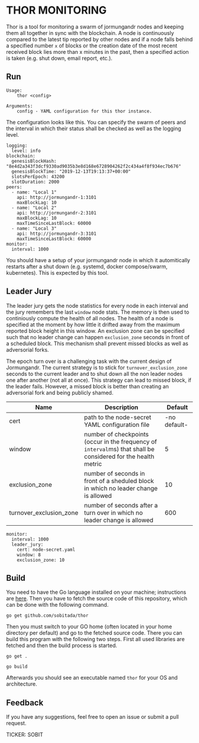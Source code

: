 # THOR MONITORING

Thor is a tool for monitoring a swarm of jormungandr nodes and keeping them all together in sync with the blockchain. A node is continuously compared to the latest tip reported by other nodes and if a node falls behind a specified number `x` of blocks or the creation date of the most recent received block lies more than x minutes in the past, then a specified action is taken (e.g. shut down, email report, etc.).

## Run
```
Usage:
	thor <config>

Arguments:
	config - YAML configuration for this thor instance.
```

The configuration looks like this. You can specify the swarm of peers and the interval in which their status shall be
checked as well as the logging level.
```
logging:
  level: info
blockchain:
  genesisBlockHash: "8e4d2a343f3dcf9330ad9035b3e8d168e6728904262f2c434a4f8f934ec7b676"
  genesisBlockTime: "2019-12-13T19:13:37+00:00"
  slotsPerEpoch: 43200
  slotDuration: 2000
peers:
  - name: "Local 1"
    api: http://jormungandr-1:3101
    maxBlockLag: 10
  - name: "Local 2"
    api: http://jormungandr-2:3101
    maxBlockLag: 10
    maxTimeSinceLastBlock: 60000
  - name: "Local 3"
    api: http://jormungandr-3:3101
    maxTimeSinceLastBlock: 60000
monitor:
  interval: 1000
```

You should have a setup of your jormungandr node in which it automitically restarts after a shut down (e.g. systemd, docker compose/swarm, kubernetes). This is expected by this tool.

## Leader Jury
The leader jury gets the node statistics for every node in each interval and the jury remembers the last `window` node stats. The memory is then used to continiously compute the health of all nodes. The health of a node is specified at the moment by how little it drifted away from the maximum reported block height in this window. An exclusion zone can be specified such that no leader change can happen `exclusion_zone` seconds in front of a scheduled block. This mechanism shall prevent missed blocks as well as adversorial forks. 

The epoch turn over is a challenging task with the current design of Jormungandr. The current strategy is to stick for `turnover_exclusion_zone` seconds to the current leader and to shut down all the non leader nodes one after another (not all at once). This strategy can lead to missed block, if the leader fails. However, a missed block is better than creating an  adversorial fork and being publicly shamed.

| Name | Description | Default |
|---|---| ---- |
| cert | path to the  node-secret YAML configuration file | -no default- |
| window | number of checkpoints (occur in the frequency of `interval`ms) that shall be considered for the health metric | 5 |
| exclusion_zone | number of seconds in front of a sheduled block in which no leader change is allowed | 10 |
| turnover_exclusion_zone | number of seconds after a turn over in which no leader change is allowed | 600 |

```
monitor:
  interval: 1000
  leader_jury:
    cert: node-secret.yaml
    window: 8
    exclusion_zone: 10
```

## Build
You need to have the Go language installed on your machine; instructions are [here](https://golang.org/doc/install#install). Then
you have to fetch the source code of this repository, which can be done with the following command.

```
go get github.com/sobitada/thor
```

Then you must switch to your GO home (often located in your home directory per default) and go to the
fetched source code. There you can build this program with the following two steps. First all used libraries
are fetched and then the build process is started.
```
go get .
```
```
go build
```

Afterwards you should see an executable named `thor` for your OS and architecture.

## Feedback

If you have any suggestions, feel free to open an issue or submit a pull request.

TICKER: SOBIT
